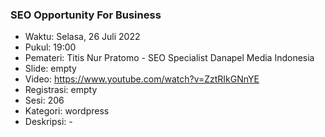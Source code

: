 ### SEO Opportunity For Business

- Waktu: Selasa, 26 Juli 2022
- Pukul: 19:00
- Pemateri: Titis Nur Pratomo - SEO Specialist Danapel Media Indonesia
- Slide: empty
- Video: https://www.youtube.com/watch?v=ZztRIkGNnYE
- Registrasi: empty
- Sesi: 206
- Kategori: wordpress
- Deskripsi: -
